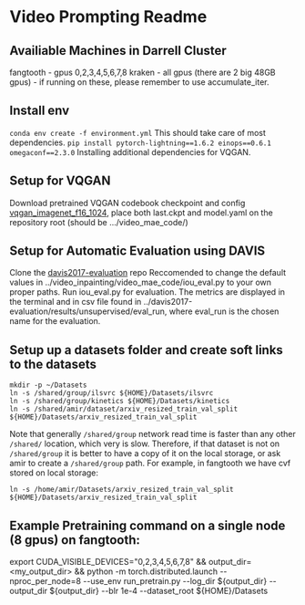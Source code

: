 # Video Prompting Readme

## Availiable Machines in Darrell Cluster
fangtooth - gpus 0,2,3,4,5,6,7,8
kraken - all gpus (there are 2 big 48GB gpus) - if running on these, please remember to use accumulate_iter.

## Install env 
``conda env create -f environment.yml``
This should take care of most dependencies.
``pip install pytorch-lightning==1.6.2 einops==0.6.1 omegaconf==2.3.0``
Installing additional dependencies for VQGAN. 

## Setup for VQGAN
Download pretrained VQGAN codebook checkpoint and config [vqgan_imagenet_f16_1024](https://heibox.uni-heidelberg.de/d/8088892a516d4e3baf92/?p=%2F), place both last.ckpt and model.yaml on the repository root (should be .../video_mae_code/)

## Setup for Automatic Evaluation using DAVIS
Clone the [davis2017-evaluation](https://github.com/davisvideochallenge/davis2017-evaluation) repo
Reccomended to change the default values in ../video_inpainting/video_mae_code/iou_eval.py to your own proper paths. Run iou_eval.py for evaluation.
The metrics are displayed in the terminal and in csv file found in ../davis2017-evaluation/results/unsupervised/eval_run, where eval_run is the chosen name for the evaluation. 

## Setup up a datasets folder and create soft links to the datasets
```
mkdir -p ~/Datasets
ln -s /shared/group/ilsvrc ${HOME}/Datasets/ilsvrc
ln -s /shared/group/kinetics ${HOME}/Datasets/kinetics
ln -s /shared/amir/dataset/arxiv_resized_train_val_split ${HOME}/Datasets/arxiv_resized_train_val_split
```

Note that generally `/shared/group` network read time is faster than any other `/shared/` location, which very is slow. Therefore, if that dataset is not on `/shared/group` it is better to have a copy of it on the local storage, or ask amir to create a `/shared/group` path. For example, in fangtooth we have cvf stored on local storage:

`ln -s /home/amir/Datasets/arxiv_resized_train_val_split ${HOME}/Datasets/arxiv_resized_train_val_split`

## Example Pretraining command on a single node (8 gpus) on fangtooth:
export CUDA_VISIBLE_DEVICES="0,2,3,4,5,6,7,8" && output_dir=<my_output_dir> && python -m torch.distributed.launch --nproc_per_node=8 --use_env run_pretrain.py --log_dir ${output_dir}  --output_dir ${output_dir} --blr 1e-4 --dataset_root ${HOME}/Datasets
